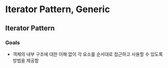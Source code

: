 # Iterator Pattern, Generic

## Iterator Pattern  

### Goals  
- 객체의 내부 구조에 대한 이해 없이 각 요소를 순서대로 접근하고 사용할 수 있도록 방법을 제공함  
